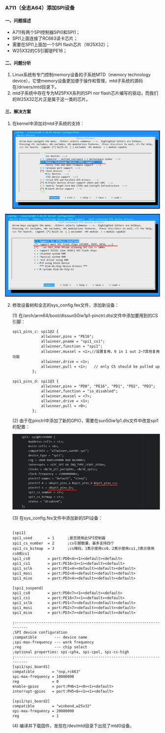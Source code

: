 ### A711（全志A64）添加SPI设备 ###

#### 一、问题描述 ####

- A711有两个SPI控制器SPI0和SPI1；
- SPI1上面连接了RC663读卡芯片；
- 需要在SPI1上面加一个SPI flash芯片（W25X32）；
- W25X32的CS引脚是PE16；

#### 二、问题分析 ####

1. Linux系统有专门控制memory设备的子系统MTD（memory technology device），它使memory设备更加便于操作和管理，mtd子系统的源码在/drivers/mtd目录下。
2. mtd子系统中存在专为M25PXX系列的SPI nor flash芯片编写的驱动，而我们的W25X32芯片正是属于这一类的芯片。

#### 三、解决方案 ####

1. 在kernel中添加对mtd子系统的支持：

   ![](../PIC/spi_flash-1.jpg)

![](../PIC/spi_flash-2.jpg)

2. 修改设备树和全志的sys_config.fex文件，添加新设备：

   (1) 在/arch/arm64/boot/dtssun50iw1p1-pinctrl.dtsi文件中添加要用到的CS引脚：

   ```dts
   spi1_pins_c: spi1@2 {
   				allwinner,pins = "PE16";
   				allwinner,pname = "spi1_cs1";
   				allwinner,function = "spi1";
   				allwinner,muxsel = <1>;//设置复用，0 in 1 out 2~7其他复用功能 
   				allwinner,drive = <1>;
   				allwinner,pull = <1>; 	// only CS should be pulled up
   			};
               
   spi1_pins_d: spi1@3 {
   				allwinner,pins = "PD0", "PE16", "PD1", "PD2", "PD3";
   				allwinner,function = "io_disabled";
   				allwinner,muxsel = <7>;
   				allwinner,drive = <1>;
   				allwinner,pull = <0>;
   			};
   ```

   (2) 由于在pinctrl中添加了新的GPIO，需要在sun50iw1p1.dts文件中改变spi1的配置：

   ![修改SPI引脚的配置](../PIC/spi_flash-3.jpg)

   (3) 在sys_config.fex文件中添加新的SPI设备：

   ```
   
   [spi1]
   spi1_used       = 1		;是否使用此SPI控制器
   spi1_cs_number  = 2		;cs引脚数量，最多支持四个
   spi1_cs_bitmap  = 3		;cs掩码，1表示使用cs0，2表示使用cs1,3表示使用cs0和cs1
   spi1_cs0        = port:PD0<4><1><default><default>
   spi1_cs1        = port:PE16<1><1><default><default>
   spi1_sclk       = port:PD1<4><default><default><default>
   spi1_mosi       = port:PD2<4><default><default><default>
   spi1_miso       = port:PD3<4><default><default><default>
   
   [spi1_suspend]
   spi1_cs0        = port:PD0<7><1><default><default>
   spi1_cs1        = port:PE16<7><1><default><default>
   spi1_sclk       = port:PD1<7><default><default><default>
   spi1_mosi       = port:PD2<7><default><default><default>
   spi1_miso       = port:PD3<7><default><default><default>
   
   ;-------------------------------------------------------------------------
   ;SPI device configuration
   ;compatible        --- device name
   ;spi-max-frequency --- work frequency
   ;reg               --- chip select
   ;optional properties: spi-cpha, spi-cpol, spi-cs-high
   ;-------------------------------------------------------------------------
   [spi1/spi_board1]
   compatible        = "nxp,rc663"
   spi-max-frequency = 10000000
   reg               = 0
   enable-gpios      = port:PH6<1><0><1><default>
   interrupt-gpios   = port:PH5<6><1><1><default>
   
   [spi1/spi_board2]
   compatible        = "winbond,w25x32"
   spi-max-frequency = 20000000
   reg               = 1
   ```

   (4) 编译并下载固件，发现在/dev/mtd目录下出现了mtd0设备。
